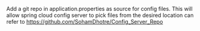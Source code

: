 Add a git repo in application.properties as source for config files. This will allow spring cloud config server to pick files from the desired location 
can refer to https://github.com/SohamDhotre/Config_Server_Repo 

